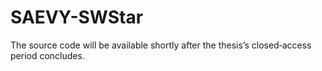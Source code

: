 # SAEVY-SWStar


The source code will be available shortly after the thesis’s closed‑access period concludes.

